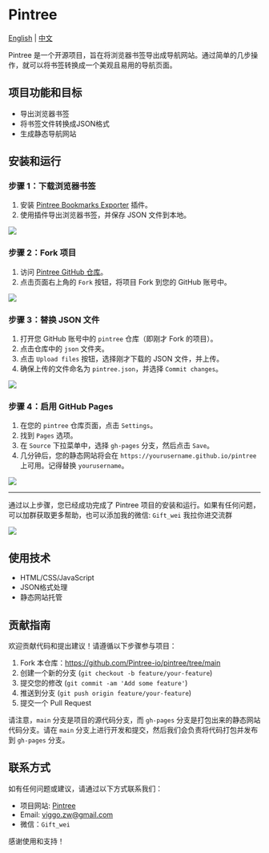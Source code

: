 # Pintree

[English](README.md) | [中文](README.zh.md)

Pintree 是一个开源项目，旨在将浏览器书签导出成导航网站。通过简单的几步操作，就可以将书签转换成一个美观且易用的导航页面。

## 项目功能和目标

- 导出浏览器书签
- 将书签文件转换成JSON格式
- 生成静态导航网站

## 安装和运行

### 步骤 1：下载浏览器书签

1. 安装 [Pintree Bookmarks Exporter](https://chromewebstore.google.com/detail/pintree-bookmarks-exporte/mjcglnkikjidokobpfdcdmcnfdicojce) 插件。
2. 使用插件导出浏览器书签，并保存 JSON 文件到本地。

![](https://github.com/Pintree-io/pintree/blob/main/assets/guide/step1.png)

### 步骤 2：Fork 项目

1. 访问 [Pintree GitHub 仓库](https://github.com/Pintree-io/pintree)。
2. 点击页面右上角的 `Fork` 按钮，将项目 Fork 到您的 GitHub 账号中。

![](https://github.com/Pintree-io/pintree/blob/main/assets/guide/step2.png)

### 步骤 3：替换 JSON 文件

1. 打开您 GitHub 账号中的 `pintree` 仓库（即刚才 Fork 的项目）。
2. 点击仓库中的 `json` 文件夹。
3. 点击 `Upload files` 按钮，选择刚才下载的 JSON 文件，并上传。
4. 确保上传的文件命名为 `pintree.json`，并选择 `Commit changes`。

![](https://github.com/Pintree-io/pintree/blob/main/assets/guide/step3.png)

### 步骤 4：启用 GitHub Pages

1. 在您的 `pintree` 仓库页面，点击 `Settings`。
2. 找到 `Pages` 选项。
3. 在 `Source` 下拉菜单中，选择 `gh-pages` 分支，然后点击 `Save`。
4. 几分钟后，您的静态网站将会在 `https://yourusername.github.io/pintree` 上可用。记得替换 `yourusername`。

![](https://github.com/Pintree-io/pintree/blob/main/assets/guide/step4.png)

---

通过以上步骤，您已经成功完成了 Pintree 项目的安装和运行。如果有任何问题，可以加群获取更多帮助，也可以添加我的微信: ```Gift_wei``` 我拉你进交流群

![](https://github.com/Pintree-io/pintree/blob/main/assets/wechat_group.png)

## 使用技术

- HTML/CSS/JavaScript
- JSON格式处理
- 静态网站托管

## 贡献指南

欢迎贡献代码和提出建议！请遵循以下步骤参与项目：

1. Fork 本仓库：https://github.com/Pintree-io/pintree/tree/main
2. 创建一个新的分支 (`git checkout -b feature/your-feature`)
3. 提交您的修改 (`git commit -am 'Add some feature'`)
4. 推送到分支 (`git push origin feature/your-feature`)
5. 提交一个 Pull Request

请注意，`main` 分支是项目的源代码分支，而 `gh-pages` 分支是打包出来的静态网站代码分支。请在 `main` 分支上进行开发和提交，然后我们会负责将代码打包并发布到 `gh-pages` 分支。

## 联系方式

如有任何问题或建议，请通过以下方式联系我们：
- 项目网站: [Pintree](https://pintree.io/)
- Email: viggo.zw@gmail.com
- 微信：```Gift_wei```

感谢使用和支持！
